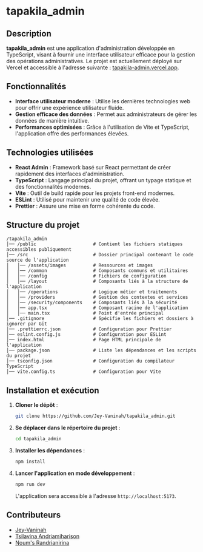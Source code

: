 # tapakila_admin

## Description

**tapakila_admin** est une application d'administration développée en TypeScript, visant à fournir une interface utilisateur efficace pour la gestion des opérations administratives. Le projet est actuellement déployé sur Vercel et accessible à l'adresse suivante : [tapakila-admin.vercel.app](https://tapakila-admin.vercel.app).

## Fonctionnalités

- **Interface utilisateur moderne** : Utilise les dernières technologies web pour offrir une expérience utilisateur fluide.
- **Gestion efficace des données** : Permet aux administrateurs de gérer les données de manière intuitive.
- **Performances optimisées** : Grâce à l'utilisation de Vite et TypeScript, l'application offre des performances élevées.

## Technologies utilisées

- **React Admin** : Framework basé sur React permettant de créer rapidement des interfaces d'administration.
- **TypeScript** : Langage principal du projet, offrant un typage statique et des fonctionnalités modernes.
- **Vite** : Outil de build rapide pour les projets front-end modernes.
- **ESLint** : Utilisé pour maintenir une qualité de code élevée.
- **Prettier** : Assure une mise en forme cohérente du code.

## Structure du projet

```
/tapakila_admin
│── /public                     # Contient les fichiers statiques accessibles publiquement
│── /src                        # Dossier principal contenant le code source de l'application
│   │── /assets/images          # Ressources et images
│   │── /common                 # Composants communs et utilitaires
│   │── /config                 # Fichiers de configuration
│   │── /layout                 # Composants liés à la structure de l'application
│   │── /operations             # Logique métier et traitements
│   │── /providers              # Gestion des contextes et services
│   │── /security/components    # Composants liés à la sécurité
│   │── app.tsx                 # Composant racine de l'application
│   │── main.tsx                # Point d'entrée principal
│── .gitignore                  # Spécifie les fichiers et dossiers à ignorer par Git
│── .prettierrc.json            # Configuration pour Prettier
│── eslint.config.js            # Configuration pour ESLint
│── index.html                  # Page HTML principale de l'application
│── package.json                # Liste les dépendances et les scripts du projet
│── tsconfig.json               # Configuration du compilateur TypeScript
│── vite.config.ts              # Configuration pour Vite
```

## Installation et exécution

1. **Cloner le dépôt** :

   ```bash
   git clone https://github.com/Jey-Vaninah/tapakila_admin.git
   ```

2. **Se déplacer dans le répertoire du projet** :

   ```bash
   cd tapakila_admin
   ```

3. **Installer les dépendances** :

   ```bash
   npm install
   ```

4. **Lancer l'application en mode développement** :

   ```bash
   npm run dev
   ```

   L'application sera accessible à l'adresse `http://localhost:5173`.

## Contributeurs

- [Jey-Vaninah](https://github.com/Jey-Vaninah)
- [Tsilavina Andriamiharison](https://github.com/Tsilavina007)
- [Noum's Randrianirina](https://github.com/NomenaFitahiana)
